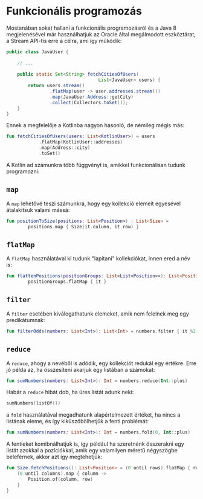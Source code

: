 # Funkcionális programozás

Mostanában sokat hallani a funkcionális programozásról és a Java 8 megjelenésével már használhatjuk az Oracle által megálmodott eszköztárat, a Stream API-tis erre a célra, ami így működik:

```java
public class JavaUser {
 
    // ...
    
    public static Set<String> fetchCitiesOfUsers(
                                  List<JavaUser> users) {
        return users.stream()
                .flatMap(user -> user.addresses.stream())
                .map(JavaUser.Address::getCity)
                .collect(Collectors.toSet());
    }
}
```

Ennek a megfelelője a Kotlinba nagyon hasonló, de némileg mégis más:

```kotlin
fun fetchCitiesOfUsers(users: List<KotlinUser>) = users
            .flatMap(KotlinUser::addresses)
            .map(Address::city)
            .toSet()
```

A Kotlin ad számunkra több függvényt is, amikkel funkcionálisan tudunk programozni:

## `map`

A `map` lehetővé teszi számunkra, hogy egy kollekció elemeit egyesével átalakítsuk valami mássá:

```kotlin
fun positionToSize(positions: List<Position>) : List<Size> = 
        positions.map { Size(it.column, it.row) }
```

## `flatMap`

A `flatMap` használatával ki tudunk "lapítani" kollekciókat, innen ered a név is:

```kotlin
fun flattenPositions(positionGroups: List<List<Position>>): List<Position> = 
        positionGroups.flatMap { it }
```

## `filter`

A `filter` esetében kiválogathatunk elemeket, amik nem felelnek meg egy predikátumnak:

```kotlin
fun filterOdds(numbers: List<Int>): List<Int> = numbers.filter { it %2 == 0 }
```

## `reduce`

A `reduce`, ahogy a nevéből is adódik, egy kollekciót redukál egy értékre. Erre jó példa az, ha összesíteni akarjuk
egy listában a számokat:

```kotlin
fun sumNumbers(numbers: List<Int>): Int = numbers.reduce(Int::plus)
```

Habár a `reduce` hibát dob, ha üres listát adunk neki:

```kotlin
sumNumbers(listOf())
```

a `fold` használatával megadhatunk alapértelmezett értéket, ha nincs a listának eleme, és így kiküszöbölhetjük a fenti problémát:

```kotlin
fun sumNumbers(numbers: List<Int>): Int = numbers.fold(0, Int::plus)
```

A fentieket komibnálhatjuk is, így például ha szeretnénk összerakni egy listát azokkal a pozíciókkal, amik egy valamilyen méretű
négyszögbe beleférnek, akkor azt így megtehetjük:

```kotlin
fun Size.fetchPositions(): List<Position> = (0 until rows).flatMap { row ->
    (0 until columns).map { column ->
        Position.of(column, row)
    }
}
```